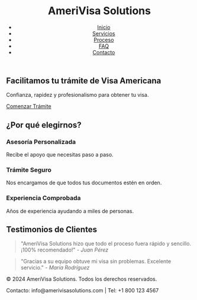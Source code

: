 <!DOCTYPE html>
<html lang="es">
<head>
    <meta charset="UTF-8">
    <meta name="viewport" content="width=device-width, initial-scale=1.0">
    <meta name="description" content="AmeriVisa Solutions - Facilitamos tu trámite de Visa Americana">
    <title>AmeriVisa Solutions</title>
    <link rel="stylesheet" href="styles.css">
</head>
<body>
    <!-- Encabezado con Logo y Menú -->
    <header>
        <div class="container">
            <div class="logo">
                <h1>AmeriVisa Solutions</h1>
            </div>
            <nav>
                <ul>
                    <li><a href="#">Inicio</a></li>
                    <li><a href="#">Servicios</a></li>
                    <li><a href="#">Proceso</a></li>
                    <li><a href="#">FAQ</a></li>
                    <li><a href="#">Contacto</a></li>
                </ul>
            </nav>
        </div>
    </header>
<body>
    <!-- Banner Principal -->
    <section class="hero">
        <div class="container">
            <h2>Facilitamos tu trámite de Visa Americana</h2>
            <p>Confianza, rapidez y profesionalismo para obtener tu visa.</p>
            <a href="#" class="btn">Comenzar Trámite</a>
        </div>
    </section>
<body>
    <!-- Sección de Beneficios -->
    <section class="benefits">
        <div class="container">
            <h2>¿Por qué elegirnos?</h2>
            <div class="benefit-items">
                <div class="benefit">
                    <h3>Asesoría Personalizada</h3>
                    <p>Recibe el apoyo que necesitas paso a paso.</p>
                </div>
                <div class="benefit">
                    <h3>Trámite Seguro</h3>
                    <p>Nos encargamos de que todos tus documentos estén en orden.</p>
                </div>
                <div class="benefit">
                    <h3>Experiencia Comprobada</h3>
                    <p>Años de experiencia ayudando a miles de personas.</p>
                </div>
            </div>
        </div>
    </section>
<body>
    <!-- Testimonios -->
    <section class="testimonials">
        <div class="container">
            <h2>Testimonios de Clientes</h2>
            <div class="testimonial-items">
                <blockquote>
                    "AmeriVisa Solutions hizo que todo el proceso fuera rápido y sencillo. ¡100% recomendado!"
                    <cite>- Juan Pérez</cite>
                </blockquote>
                <blockquote>
                    "Gracias a su equipo obtuve mi visa sin problemas. Excelente servicio."
                    <cite>- María Rodríguez</cite>
                </blockquote>
            </div>
        </div>
    </section>
<body>
    <!-- Footer -->
    <footer>
        <div class="container">
            <p>&copy; 2024 AmeriVisa Solutions. Todos los derechos reservados.</p>
            <p>Contacto: info@amerivisasolutions.com | Tel: +1 800 123 4567</p>
        </div>
    </footer>
</body>
</html>
